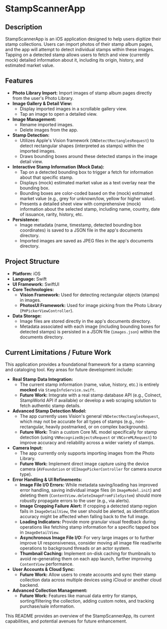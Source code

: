 # StampScannerApp

## Description

StampScannerApp is an iOS application designed to help users digitize their stamp collections. Users can import photos of their stamp album pages, and the app will attempt to detect individual stamps within these images. Tapping on a detected stamp allows users to fetch and view (currently mock) detailed information about it, including its origin, history, and estimated market value.

## Features

*   **Photo Library Import:** Import images of stamp album pages directly from the user's Photo Library.
*   **Image Gallery & Detail View:**
    *   Display imported images in a scrollable gallery view.
    *   Tap an image to open a detailed view.
*   **Image Management:**
    *   Rename imported images.
    *   Delete images from the app.
*   **Stamp Detection:**
    *   Utilizes Apple's Vision framework (`VNDetectRectanglesRequest`) to detect rectangular shapes (interpreted as stamps) within the imported images.
    *   Draws bounding boxes around these detected stamps in the image detail view.
*   **Interactive Stamp Information (Mock Data):**
    *   Tap on a detected bounding box to trigger a fetch for information about that specific stamp.
    *   Displays (mock) estimated market value as a text overlay near the bounding box.
    *   Bounding boxes are color-coded based on the (mock) estimated market value (e.g., grey for unknown/low, yellow for higher value).
    *   Presents a detailed sheet view with comprehensive (mock) information about the selected stamp, including name, country, date of issuance, rarity, history, etc.
*   **Persistence:**
    *   Image metadata (name, timestamp, detected bounding box coordinates) is saved to a JSON file in the app's documents directory.
    *   Imported images are saved as JPEG files in the app's documents directory.

## Project Structure

*   **Platform:** iOS
*   **Language:** Swift
*   **UI Framework:** SwiftUI
*   **Core Technologies:**
    *   **Vision Framework:** Used for detecting rectangular objects (stamps) in images.
    *   **PhotosUI Framework:** Used for image picking from the Photo Library (`PHPickerViewController`).
*   **Data Storage:**
    *   Image files are stored directly in the app's documents directory.
    *   Metadata associated with each image (including bounding boxes for detected stamps) is persisted in a JSON file (`images.json`) within the documents directory.

## Current Limitations / Future Work

This application provides a foundational framework for a stamp scanning and cataloging tool. Key areas for future development include:

*   **Real Stamp Data Integration:**
    *   The current stamp information (name, value, history, etc.) is entirely **mocked** via `StampInfoService.swift`.
    *   **Future Work:** Integrate with a real stamp database API (e.g., Colnect, StampWorld API if available) or develop a web scraping solution to fetch authentic stamp details.
*   **Advanced Stamp Detection Model:**
    *   The app currently uses Vision's general `VNDetectRectanglesRequest`, which may not be accurate for all types of stamps (e.g., non-rectangular, heavily postmarked, or on complex backgrounds).
    *   **Future Work:** Train a custom Core ML model specifically for stamp detection (using `VNRecognizeObjectsRequest` or `VNCoreMLRequest`) to improve accuracy and reliability across a wider variety of stamps.
*   **Camera Input:**
    *   The app currently only supports importing images from the Photo Library.
    *   **Future Work:** Implement direct image capture using the device camera (`AVFoundation` or `UIImagePickerController` for camera source type).
*   **Error Handling & UI Refinements:**
    *   **Image File I/O Errors:** While metadata saving/loading has improved error handling, saving individual image files (in `ImageModel.init`) and deleting them (`ContentView.deleteImageFromFileSystem`) should more robustly propagate errors to the user (e.g., via alerts).
    *   **Image Cropping Failure Alert:** If cropping a detected stamp region fails in `ImageDetailView`, the user should be alerted, as identification accuracy might be affected when falling back to the full image.
    *   **Loading Indicators:** Provide more granular visual feedback during operations like fetching stamp information for a specific tapped box in `ImageDetailView`.
    *   **Asynchronous Image File I/O:** For very large images or to further improve UI responsiveness, consider moving all image file read/write operations to background threads or an actor system.
    *   **Thumbnail Caching:** Implement on-disk caching for thumbnails to avoid re-generating them on each app launch, further improving `ContentView` performance.
*   **User Accounts & Cloud Sync:**
    *   **Future Work:** Allow users to create accounts and sync their stamp collection data across multiple devices using iCloud or another cloud backend.
*   **Advanced Collection Management:**
    *   **Future Work:** Features like manual data entry for stamps, sorting/filtering the collection, adding custom notes, and tracking purchase/sale information.

This README provides an overview of the StampScannerApp, its current capabilities, and potential avenues for future enhancement.
